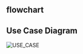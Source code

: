 ## flowchart



## Use Case Diagram
![USE_CASE](https://user-images.githubusercontent.com/98769359/153269128-858d6be9-089d-4f86-a4b6-9cadd4e01950.png)



